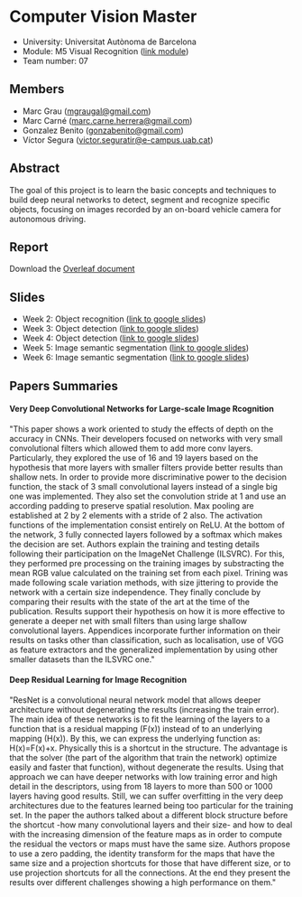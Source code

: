 # Computer Vision Master
- University: Universitat Autònoma de Barcelona
- Module: M5 Visual Recognition ([link module](http://pagines.uab.cat/mcv/content/m5-visual-recognition))
- Team number: 07

## Members
- Marc Grau (mgraugal@gmail.com)
- Marc Carné (marc.carne.herrera@gmail.com)
- Gonzalez Benito (gonzabenito@gmail.com)
- Víctor Segura (victor.seguratir@e-campus.uab.cat)

## Abstract
The goal of this project is to learn the basic concepts and techniques to build deep neural networks to detect, segment and recognize specific objects, focusing on images recorded by an on-board vehicle camera for autonomous driving.

## Report
Download the [Overleaf document](https://www.overleaf.com/read/qrjbtzwtjhmx)

## Slides
- Week 2: Object recognition ([link to google slides](https://docs.google.com/presentation/d/1vxO2lUGGYYm7yVjZjYvC0wNX4iJOQ6GoatuUw1deRxo/edit?usp=sharing))
- Week 3: Object detection ([link to google slides](https://docs.google.com/presentation/d/13U6bP7de293dzYGg2hDxrb1G0avuuknWLXXqld0XJSc/edit?usp=sharing))
- Week 4: Object detection ([link to google slides](https://docs.google.com/presentation/d/1b2lfVdsAQIWvKVn91t1U2P0ArWU6lN7sQeEBwFc4i4I/edit?usp=sharing))
- Week 5: Image semantic segmentation ([link to google slides](https://docs.google.com/presentation/d/1n6GLVJBKHYrHsap9NxRhFaoHRneM-YElXpyJ6k2GUUk/edit?usp=sharing))
- Week 6: Image semantic segmentation ([link to google slides](https://docs.google.com/presentation/d/1uuh2UWdc-UNsiDahuFWqYH3zyfSxUSrR9g7xiE7CoGM/edit?usp=sharing))

## Papers Summaries
#### Very Deep Convolutional Networks for Large-scale Image Rcognition
"This paper shows a work oriented to study the effects of depth on the accuracy in CNNs. Their developers focused on networks with very small convolutional filters which allowed them to add more conv layers. Particularly, they explored the use of 16 and 19 layers based on the hypothesis that more layers with smaller filters provide better results than shallow nets.
In order to provide more discriminative power to the decision function, the stack of 3 small convolutional layers instead of a single big one was implemented. They also set the convolution stride at 1 and use an according padding to preserve spatial resolution. Max pooling are established at 2 by 2 elements with a stride of 2 also. The activation functions of the implementation consist entirely on ReLU. At the bottom of the network, 3 fully connected layers followed by a softmax which makes the decision are set.
Authors explain the training and testing details following their participation on the ImageNet Challenge (ILSVRC). For this, they performed pre processing on the training images by substracting the mean RGB value calculated on the training set from each pixel.
Trining was made following scale variation methods, with size jittering to provide the network with a certain size independence.
They finally conclude by comparing their results with the state of the art at the time of the publication. Results support their hypothesis on how it is more effective to generate a deeper net with small filters than using large shallow convolutional layers. Appendices incorporate further information on their results on tasks other than classification, such as localisation, use of VGG as feature extractors and the generalized implementation by using other smaller datasets than the ILSVRC one."

#### Deep Residual Learning for Image Recognition
"ResNet is a convolutional neural network model that allows deeper architecture without degenerating the results (increasing the train error). The main idea of these networks is to fit the learning of the layers to a function that is a residual mapping (F(x)) instead of to an underlying mapping (H(x)). By this, we can express the underlying function as: H(x)=F(x)+x. Physically this is a shortcut in the structure. The advantage is that the solver (the part of the algorithm that train the network) optimize easily and faster that function), without degenerate the results. Using that approach we can have deeper networks with low training error and high detail in the descriptors, using from 18 layers to more than 500 or 1000 layers having good results. Still, we can suffer overfitting in the very deep architectures due to the features learned being too particular for the training set. 
In the paper the authors talked about a different block structure before the shortcut -how many convolutional layers and their size- and how to deal with the increasing dimension of the feature maps as in order to compute the residual the vectors or maps must have the same size. Authors propose to use a zero padding, the identity transform for the maps that have the same size and a projection shortcuts for those that have different size, or to use projection shortcuts for all the connections. At the end they present the results over different challenges showing a high performance on them."

